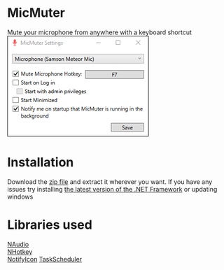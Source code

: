 # MicMuter
Mute your microphone from anywhere with a keyboard shortcut
![alt text](https://github.com/cyberrex5/MicMuter/blob/master/screenshots/scr1.png?raw=true)

# Installation
Download the [zip file](https://github.com/cyberrex5/MicMuter/releases/tag/v1.0.0) and extract it wherever you want.
If you have any issues try installing [the latest version of the .NET Framework](https://dotnet.microsoft.com/download/dotnet-framework/thank-you/net48-web-installer) or updating windows

# Libraries used
[NAudio](https://github.com/naudio/NAudio)  
[NHotkey](https://github.com/thomaslevesque/NHotkey)  
[NotifyIcon](https://github.com/hardcodet/wpf-notifyicon)
[TaskScheduler](https://github.com/dahall/taskscheduler)
